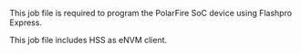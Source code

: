 This job file is required to program the PolarFire SoC device using Flashpro Express.

This job file includes HSS as eNVM client.


